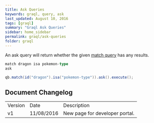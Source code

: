 ```yaml
---
title: Ask Queries
keywords: graql, query, ask
last_updated: August 10, 2016
tags: [graql]
summary: "Graql Ask Queries"
sidebar: home_sidebar
permalink: graql/ask-queries
folder: graql
---
```


An ask query will return whether the given [match query](graql_match.html) has any results.

```sql
match dragon isa pokemon-type
ask
```
```java
qb.match(id("dragon").isa("pokemon-type")).ask().execute();
```


## Document Changelog  

<table>
    <tr>
        <td>Version</td>
        <td>Date</td>
        <td>Description</td>        
    </tr>
    <tr>
        <td>v1</td>
        <td>11/08/2016</td>
        <td>New page for developer portal.</td>        
    </tr>
    
</table>

